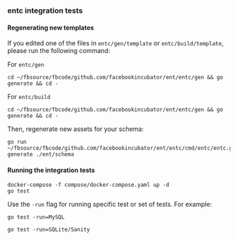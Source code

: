 ### entc integration tests

#### Regenerating new templates

If you edited one of the files in `entc/gen/template` or `entc/build/template`,
please run the following command:

For `entc/gen` 
```
cd ~/fbsource/fbcode/github.com/facebookincubator/ent/entc/gen && go generate && cd -
``` 

For `entc/build`

```
cd ~/fbsource/fbcode/github.com/facebookincubator/ent/entc/gen && go generate && cd -
```

Then, regenerate new assets for your schema:
```
go run ~/fbsource/fbcode/github.com/facebookincubator/ent/entc/cmd/entc/entc.go generate ./ent/schema
```

#### Running the integration tests

```
docker-compose -f compose/docker-compose.yaml up -d
go test 
```

Use the `-run` flag for running specific test or set of tests. For example:
```
go test -run=MySQL

go test -run=SQLite/Sanity
```
